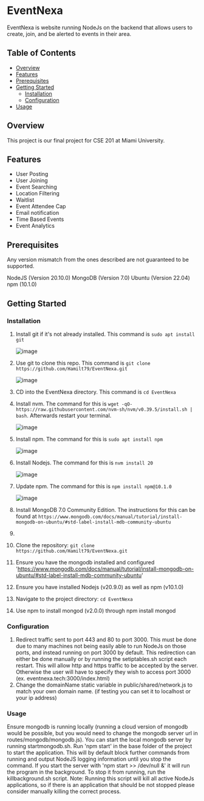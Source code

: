 # EventNexa

EventNexa is website running NodeJs on the backend that allows users to create, join, and be alerted to events in their area.

## Table of Contents

- [Overview](#overview)
- [Features](#features)
- [Prerequisites](#prerequisites)
- [Getting Started](#getting-started)
  - [Installation](#installation)
  - [Configuration](#configuration)
- [Usage](#usage)

## Overview

This project is our final project for CSE 201 at Miami University. 

## Features
- User Posting
- User Joining
- Event Searching
- Location Filtering
- Waitlist
- Event Attendee Cap
- Email notification
- Time Based Events 
- Event Analytics

## Prerequisites

Any version mismatch from the ones described are not guaranteed to be supported.

NodeJS (Version 20.10.0)
MongoDB (Version 7.0)
Ubuntu (Version 22.04)
npm (10.1.0)

## Getting Started

### Installation

1. Install git if it's not already installed. This command is `sudo apt install git`
   
     ![image](https://github.com/Hamilt79/EventNexa/assets/145792745/4a89561c-bf0f-4e24-933e-bdfde0f78e96)
2. Use git to clone this repo. This command is `git clone https://github.com/Hamilt79/EventNexa.git`
   
     ![image](https://github.com/Hamilt79/EventNexa/assets/145792745/5881c377-ad1c-47e4-98cb-d5e200636d87)
3. CD into the EventNexa directory. This command is `cd EventNexa`

4. Install nvm. The command for this is `wget -qO- https://raw.githubusercontent.com/nvm-sh/nvm/v0.39.5/install.sh | bash`. Afterwards restart your terminal.

    ![image](https://github.com/Hamilt79/EventNexa/assets/145792745/05f4bcf9-1f3f-4793-b31a-9afc00ba84a9)
5. Install npm. The command for this is `sudo apt install npm`

   ![image](https://github.com/Hamilt79/EventNexa/assets/145792745/96a314f2-96ef-455a-9f8e-6d5fb2868287)
6. Install Nodejs. The command for this is `nvm install 20`

   ![image](https://github.com/Hamilt79/EventNexa/assets/145792745/53923a24-4a4b-4cef-b7c6-fbf4207dc2ad)
7. Update npm. The command for this is `npm install npm@10.1.0`

   ![image](https://github.com/Hamilt79/EventNexa/assets/145792745/b8568826-b322-4bf0-96b6-9b2163a69351)
8. Install MongoDB 7.0 Community Edition. The instructions for this can be found at `https://www.mongodb.com/docs/manual/tutorial/install-mongodb-on-ubuntu/#std-label-install-mdb-community-ubuntu`
9. 




1. Clone the repository: `git clone https://github.com/Hamilt79/EventNexa.git`
2. Ensure you have the mongodb installed and configured 'https://www.mongodb.com/docs/manual/tutorial/install-mongodb-on-ubuntu/#std-label-install-mdb-community-ubuntu'
3. Ensure you have installed Nodejs (v20.9.0) as well as npm (v10.1.0)
4. Navigate to the project directory: `cd EventNexa`
5. Use npm to install mongod (v2.0.0) through npm install mongod

### Configuration

1. Redirect traffic sent to port 443 and 80 to port 3000.
    This must be done due to many machines not being easily able to run NodeJs on those ports, and instead running on port 3000 by default.
    This redirection can either be done manually or by running the setiptables.sh script each restart. 
    This will allow http and https traffic to be accepted by the server. Otherwise the user will have to specify they wish to access port 3000 (ex. eventnexa.tech:3000/index.html)
2. Change the domainName static variable in public/shared/network.js to match your own domain name. (if testing you can set it to localhost or your ip address)

### Usage

Ensure mongodb is running locally (running a cloud version of mongodb would be possible, but you would need to change the mongodb server url in routes/mongodb/mongodb.js).
You can start the local mongodb server by running startmongodb.sh.
Run 'npm start' in the base folder of the project to start the application. This will by default block further commands from running and output NodeJS logging information until you stop the command.
If you start the server with 'npm start >> /dev/null &' it will run the program in the background. To stop it from running, run the killbackground.sh script. 
Note: Running this script will kill all active NodeJs applications, so if there is an application that should be not stopped please consider manually killing the correct process.

